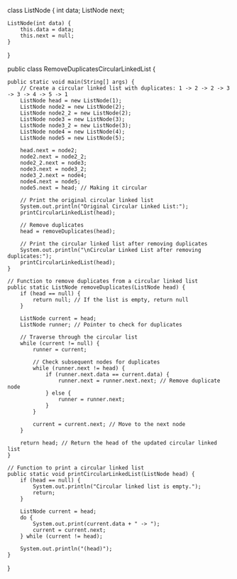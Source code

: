 class ListNode {
    int data;
    ListNode next;

    ListNode(int data) {
        this.data = data;
        this.next = null;
    }
}

public class RemoveDuplicatesCircularLinkedList {

    public static void main(String[] args) {
        // Create a circular linked list with duplicates: 1 -> 2 -> 2 -> 3 -> 3 -> 4 -> 5 -> 1
        ListNode head = new ListNode(1);
        ListNode node2 = new ListNode(2);
        ListNode node2_2 = new ListNode(2);
        ListNode node3 = new ListNode(3);
        ListNode node3_2 = new ListNode(3);
        ListNode node4 = new ListNode(4);
        ListNode node5 = new ListNode(5);

        head.next = node2;
        node2.next = node2_2;
        node2_2.next = node3;
        node3.next = node3_2;
        node3_2.next = node4;
        node4.next = node5;
        node5.next = head; // Making it circular

        // Print the original circular linked list
        System.out.println("Original Circular Linked List:");
        printCircularLinkedList(head);

        // Remove duplicates
        head = removeDuplicates(head);

        // Print the circular linked list after removing duplicates
        System.out.println("\nCircular Linked List after removing duplicates:");
        printCircularLinkedList(head);
    }

    // Function to remove duplicates from a circular linked list
    public static ListNode removeDuplicates(ListNode head) {
        if (head == null) {
            return null; // If the list is empty, return null
        }

        ListNode current = head;
        ListNode runner; // Pointer to check for duplicates

        // Traverse through the circular list
        while (current != null) {
            runner = current;

            // Check subsequent nodes for duplicates
            while (runner.next != head) {
                if (runner.next.data == current.data) {
                    runner.next = runner.next.next; // Remove duplicate node
                } else {
                    runner = runner.next;
                }
            }

            current = current.next; // Move to the next node
        }

        return head; // Return the head of the updated circular linked list
    }

    // Function to print a circular linked list
    public static void printCircularLinkedList(ListNode head) {
        if (head == null) {
            System.out.println("Circular linked list is empty.");
            return;
        }

        ListNode current = head;
        do {
            System.out.print(current.data + " -> ");
            current = current.next;
        } while (current != head);

        System.out.println("(head)");
    }
}
